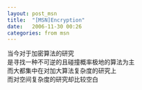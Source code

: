 ```yaml
---
layout: post_msn
title:  "[MSN]Encryption"
date:   2006-11-30 00:26
categories: from msn
--- 
```

当今对于加密算法的研究  
是寻找一种不可逆的且碰撞概率极地的算法为主  
而大都集中在对加大算法复杂度的研究上  
而对空间复杂度的研究却比较空白  